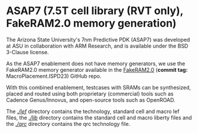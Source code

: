 # ASAP7 (7.5T cell library (RVT only), FakeRAM2.0 memory generation)

The Arizona State University's 7nm Predictive PDK (ASAP7) was developed at ASU in collaboration with ARM Research, and is available under the BSD 3-Clause license.  

As the ASAP7 enablement does not have memory generators, we use the FakeRAM2.0 memory generator available in the [FakeRAM2.0](https://github.com/ABKGroup/FakeRAM2.0/releases/tag/MacroPlacement.ISPD23) (**commit tag:** MacroPlacement.ISPD23) GitHub repo.

With this combined enablement, testcases with SRAMs can be synthesized, placed and routed using both proprietary (commercial) tools such as Cadence Genus/Innovus, and open-source tools such as OpenROAD.

The [*./lef*](./lef) directory contains the technology, standard cell and macro lef files, the [*./lib*](./lib/) directory contains the standard cell and macro liberty files and the [*./qrc*](./qrc/) directory contains the qrc technology file.
